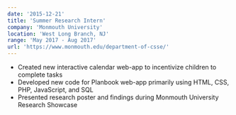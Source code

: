 ```yaml
---
date: '2015-12-21'
title: 'Summer Research Intern'
company: 'Monmouth University'
location: 'West Long Branch, NJ'
range: 'May 2017 - Aug 2017'
url: 'https://www.monmouth.edu/department-of-csse/'
---
```


- Created new interactive calendar web-app to incentivize children to complete tasks
- Developed new code for Planbook web-app primarily using HTML, CSS, PHP, JavaScript, and SQL
- Presented research poster and findings during Monmouth University Research Showcase
